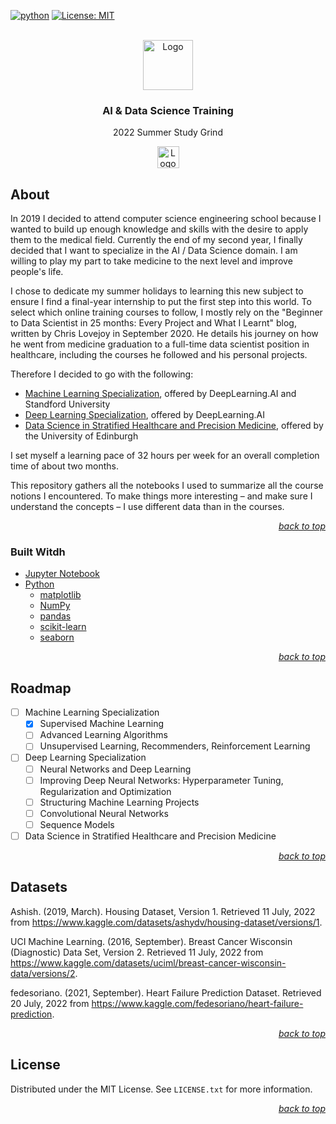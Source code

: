 <div id="top"></div>

<!-- PROJECT SHIELDS -->

[![python](https://badges.aleen42.com/src/python.svg)](https://www.python.org/)
[![License: MIT](https://img.shields.io/badge/License-MIT-yellow.svg)](https://opensource.org/licenses/MIT)

<!-- PROJECT LOGO -->

<br />

<div align="center">
    <a href="https://github.com/Eccsx/Machine-Learning-Specialization">
        <img src="https://about.coursera.org/static/blueCoursera-646f855eae3d677239ea9db93d6c9e17.svg" alt="Logo" height="80">
    </a>
    <h3 align="center">AI & Data Science Training</h3>
    <p align="center">
        2022 Summer Study Grind
    </p>
    <a href="https://jupyter.org/">
        <img src="https://raw.githubusercontent.com/jupyter/design/master/Powered%20by%20Jupyter/Rectangle/poweredbyjupyter-rec-darkbg.svg" alt="Logo" height="35">
    </a>
</div>

<!-- ABOUT THE PROJECT -->

## About


In 2019 I decided to attend computer science engineering school because I wanted to build up enough knowledge and skills with the desire to apply them to the medical field. Currently the end of my second year, I finally decided that I want to specialize in the AI / Data Science domain. I am willing to play my part to take medicine to the next level and improve people's life.

I chose to dedicate my summer holidays to learning this new subject to ensure I find a final-year internship to put the first step into this world. To select which online training courses to follow, I mostly rely on the "Beginner to Data Scientist in 25 months: Every Project and What I Learnt" blog, written by Chris Lovejoy in September 2020. He details his journey on how he went from medicine graduation to a full-time data scientist position in healthcare, including the courses he followed and his personal projects.

Therefore I decided to go with the following:

- [Machine Learning Specialization](https://www.coursera.org/specializations/machine-learning-introduction), offered by DeepLearning.AI and Standford University
- [Deep Learning Specialization](https://www.coursera.org/specializations/deep-learning), offered by DeepLearning.AI
- [Data Science in Stratified Healthcare and Precision Medicine](https://www.coursera.org/learn/datascimed), offered by the University of Edinburgh

I set myself a learning pace of 32 hours per week for an overall completion time of about two months.

This repository gathers all the notebooks I used to summarize all the course notions I encountered. To make things more interesting &ndash; and make sure I understand the concepts &ndash; I use different data than in the courses.

<p align="right"><a href="#top"><i>back to top</i></a></p>

### Built Witdh

- [Jupyter Notebook](https://jupyter.org/)
- [Python](https://www.python.org/)
	+ [matplotlib](https://matplotlib.org/)
	+ [NumPy](https://numpy.org/)
  	+ [pandas](https://pandas.pydata.org/)
  	+ [scikit-learn](https://scikit-learn.org/stable/index.html)
  	+ [seaborn](https:/seaborn.pydata.org/)

<p align="right"><a href="#top"><i>back to top</i></a></p>

<!-- ROADMAP -->

## Roadmap

- [ ] Machine Learning Specialization
	+ [x] Supervised Machine Learning
	+ [ ] Advanced Learning Algorithms
	+ [ ] Unsupervised Learning, Recommenders, Reinforcement Learning
- [ ] Deep Learning Specialization
	+ [ ] Neural Networks and Deep Learning
	+ [ ] Improving Deep Neural Networks: Hyperparameter Tuning, Regularization and Optimization
	+ [ ] Structuring Machine Learning Projects
	+ [ ] Convolutional Neural Networks
	+ [ ] Sequence Models
- [ ] Data Science in Stratified Healthcare and Precision Medicine

<p align="right"><a href="#top"><i>back to top</i></a></p>

<!-- DATASETS -->

## Datasets

Ashish. (2019, March). Housing Dataset, Version 1. Retrieved 11 July, 2022 from https://www.kaggle.com/datasets/ashydv/housing-dataset/versions/1.

UCI Machine Learning. (2016, September). Breast Cancer Wisconsin (Diagnostic) Data Set, Version 2. Retrieved 11 July, 2022 from https://www.kaggle.com/datasets/uciml/breast-cancer-wisconsin-data/versions/2.

fedesoriano. (2021, September). Heart Failure Prediction Dataset. Retrieved 20 July, 2022 from https://www.kaggle.com/fedesoriano/heart-failure-prediction.

<p align="right"><a href="#top"><i>back to top</i></a></p>

<!-- LICENSE -->

## License

Distributed under the MIT License. See `LICENSE.txt` for more information.

<p align="right"><a href="#top"><i>back to top</i></a></p>